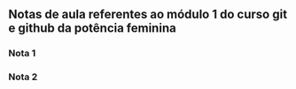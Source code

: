 ## Notas de aula referentes ao módulo 1 do curso git e github da potência feminina


### Nota 1

### Nota 2